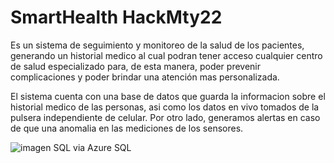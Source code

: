 # SmartHealth HackMty22

Es un sistema de seguimiento y monitoreo de la salud de los pacientes, generando un historial medico al cual 
podran tener acceso cualquier centro de salud especializado para, de esta manera, poder prevenir complicaciones
y poder brindar una atención mas personalizada.

El sistema cuenta con una base de datos que guarda la informacion sobre el historial medico de las personas, 
asi como los datos en vivo tomados de la pulsera independiente de celular. Por otro lado, generamos alertas en 
caso de que una anomalia en las mediciones de los sensores.


![imagen](https://user-images.githubusercontent.com/85259381/192143545-7bf85b25-323f-4ac4-aa15-d2c76c27b4b9.png)
SQL via Azure SQL 
